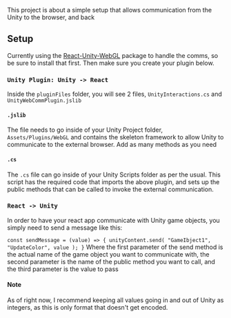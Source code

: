 This project is about a simple setup that allows communication from the Unity to the browser, and back

## Setup

Currently using the [React-Unity-WebGL](https://www.npmjs.com/package/react-unity-webgl) package to handle the comms, so be sure to install that first.  Then make sure you create your plugin below.

### `Unity Plugin: Unity -> React`

Inside the `pluginFiles` folder, you will see 2 files, `UnityInteractions.cs` and `UnityWebCommPlugin.jslib`

#### `.jslib`
The  file needs to go inside of your Unity Project folder, `Assets/Plugins/WebGL` and contains the skeleton framework to allow Unity to communicate to the external browser.  Add as many methods as you need


#### `.cs`
The `.cs` file can go inside of your Unity Scripts folder as per the usual.  This script has the required code that imports the above plugin, and sets up the public methods that can be called to invoke the external communication.

### `React -> Unity`

In order to have your react app communicate with Unity game objects, you simply need to send a message like this:

`const sendMessage = (value) => { unityContent.send( "GameIbject1", "UpdateColor", value ); }`
Where the first parameter of the send method is the actual name of the game object you want to communicate with, the second parameter is the name of the public method you want to call, and the third parameter is the value to pass

#### Note
As of right now, I recommend keeping all values going in and out of Unity as integers, as this is only format that doesn't get encoded.
